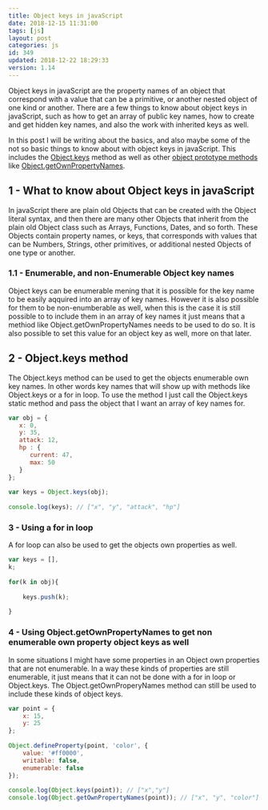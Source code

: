 ```yaml
---
title: Object keys in javaScript
date: 2018-12-15 11:31:00
tags: [js]
layout: post
categories: js
id: 349
updated: 2018-12-22 18:29:33
version: 1.14
---
```


Object keys in javaScript are the property names of an object that correspond with a value that can be a primitive, or another nested object of one kind or another. There are a few things to know about object keys in javaScript, such as how to get an array of public key names, how to create and get hidden key names, and also the work with inherited keys as well. 

In this post I will be writing about the basics, and also maybe some of the not so basic things to know about with object keys in javaScript. This includes the [Object.keys](https://developer.mozilla.org/en-US/docs/Web/JavaScript/Reference/Global_Objects/Object/keys) method as well as other [object prototype methods](https://developer.mozilla.org/en-US/docs/Web/JavaScript/Reference/Global_Objects/Object) like [Object.getOwnPropertyNames](https://developer.mozilla.org/en-US/docs/Web/JavaScript/Reference/Global_Objects/Object/getOwnPropertyNames).

<!-- more -->

## 1 - What to know about Object keys in javaScript

In javaScript there are plain old Objects that can be created with the Object literal syntax, and then there are many other Objects that inherit from the plain old Object class such as Arrays, Functions, Dates, and so forth. These Objects contain property names, or keys, that corresponds with values that can be Numbers, Strings, other primitives, or additional nested Objects of one type or another. 

### 1.1 - Enumerable, and non-Enumerable Object key names

Object keys can be enumerable mening that it is possible for the key name to be easily aqquired into an array of key names. However it is also possible for them to be non-enumberable as well, when this is the case it is still possible to to include them in an array of key names it just means that a methiod like Object.getOwnPropertyNames needs to be used to do so. It is also possible to set this value for an object key as well, more on that later.

## 2 - Object.keys method

The Object.keys method can be used to get the objects enumerable own key names. In other words key names that will show up with methods like Object.keys or a for in loop. To use the method I just call the Object.keys static method and pass the object that I want an array of key names for.

```js
var obj = {
   x: 0,
   y: 35,
   attack: 12,
   hp : {
      current: 47,
      max: 50
   }
};
 
var keys = Object.keys(obj);
 
console.log(keys); // ["x", "y", "attack", "hp"]
```

### 3 - Using a for in loop

A for loop can also be used to get the objects own properties as well.

```js
var keys = [],
k;
 
for(k in obj){
 
    keys.push(k);
 
}
```

### 4 - Using Object.getOwnPropertyNames to get non enumerable own property object keys as well

In some situations I might have some properties in an Object own properties that are not enumerable. In a way these kinds of properties are still enumerable, it just means that it can not be done with a for in loop or Object.keys. The Object.getOwnProperyNames method can still be used to include these kinds of object keys.

```js
var point = {
    x: 15,
    y: 25
};
 
Object.defineProperty(point, 'color', {
    value: '#ff0000',
    writable: false,
    enumerable: false
});
 
console.log(Object.keys(point)); // ["x","y"]
console.log(Object.getOwnPropertyNames(point)); // ["x", "y", "color"]
```
